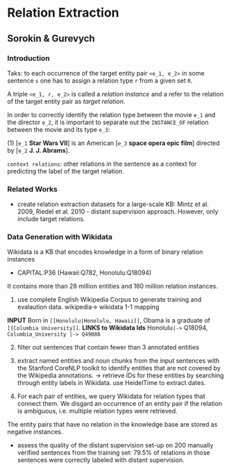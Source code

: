 # Relation Extraction 





## Sorokin & Gurevych 
### Introduction
Taks: to each occurrence of the target entity pair `<e_1, e_2>` in some sentence `s` one has to assign a relation type `r` from a given set `R`.

A triple `<e_1, r, e_2>` is called a _relation instance_ and a refer to the relation of the target entity pair as _target relation_.

In order to correctly identify the relation type between the movie `e_1` and the director `e_2`, it is important to separate out the `INSTANCE_OF` relation between the movie and its type `e_3`:

(1) [`e_1` __Star Wars VII__] is an American [`e_3` __space opera epic film__] directed by [`e_2` __J. J. Abrams__].


`context relations`: other relations in the sentence as a context for predicting the label of the target relation.



### Related Works
* create relation extraction datasets for a large-scale KB:
Mintz et al. 2009, Riedel et al. 2010 - distant supervision approach. However, only include target relations.


### Data Generation with Wikidata
Wikidata is a KB that encodes knowledge in a form of binary relation instances
- CAPITAL:P36 (Hawaii:Q782, Honolulu:Q18094)

It contains more than 28 million entities and 160 million relation instances.


1. use complete English Wikipedia Corpus to generate training and evalaution data.
wikipedia-> wikidata 1-1 mapping

__INPUT__ Born in `[[Honolulu|Honolulu, Hawaii]]`, Obama is a graduate of `[[Columbia University]]`.
__LINKS to Wikidata Ids__ Honolulu`|->` Q18094, `Columbia_University |-> Q49088`

2. filter out sentences that contain fewer than 3 annotated entities

3. extract named entities and noun chunks from the input sentences with the Stanford CoreNLP toolkit to identify entities that are not covered by the Wikipedia annotations. -> retrieve IDs for these entities by searching through entity labels in Wikidata.
use HeidelTime to extract dates.

4. For each pair of entities, we query Wikidata for relation types that connect them. We disgard an occurrence of an entity pair if the relation is ambiguous, i.e. multiple relation types were retrieved.

The entity pairs that have no relation in the knowledge base are stored as negative instances.


- assess the quality of the distant supervision set-up on 200 manually verified sentences from the training set:
79.5% of relations in those sentences were correctly labeled with distant supervision.







